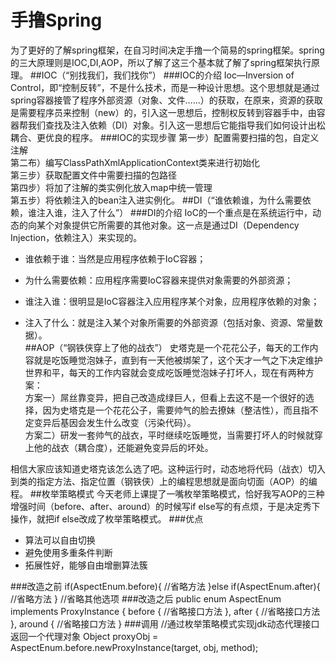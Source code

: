 # 手撸Spring
为了更好的了解spring框架，在自习时间决定手撸一个简易的spring框架。spring的三大原理则是IOC,DI,AOP，所以了解了这三个基本就了解了spring框架执行原理。
##IOC（“别找我们，我们找你”）
###IOC的介绍
Ioc—Inversion of Control，即“控制反转”，不是什么技术，而是一种设计思想。这个思想就是通过spring容器接管了程序外部资源（对象、文件……）的获取，在原来，资源的获取是需要程序员来控制（new）的，引入这一思想后，控制权反转到容器手中，由容器帮我们查找及注入依赖（DI）对象。引入这一思想后它能指导我们如何设计出松耦合、更优良的程序。
###IOC的实现步骤
第一步）配置需要扫描的包，自定义注解  
第二布）编写ClassPathXmlApplicationContext类来进行初始化  
第三步）获取配置文件中需要扫描的包路径  
第四步）将加了注解的类实例化放入map中统一管理  
第五步）将依赖注入的bean注入进实例化。
##DI（“谁依赖谁，为什么需要依赖，谁注入谁，注入了什么”）
###DI的介绍
IoC的一个重点是在系统运行中，动态的向某个对象提供它所需要的其他对象。这一点是通过DI（Dependency Injection，依赖注入）来实现的。
* 谁依赖于谁：当然是应用程序依赖于IoC容器； 
 
* 为什么需要依赖：应用程序需要IoC容器来提供对象需要的外部资源；  

* 谁注入谁：很明显是IoC容器注入应用程序某个对象，应用程序依赖的对象；  

* 注入了什么：就是注入某个对象所需要的外部资源（包括对象、资源、常量数据）。  
##AOP（“钢铁侠穿上了他的战衣”）
  史塔克是一个花花公子，每天的工作内容就是吃饭睡觉泡妹子，直到有一天他被绑架了，这个天才一气之下决定维护世界和平，每天的工作内容就会变成吃饭睡觉泡妹子打坏人，现在有两种方案：  
方案一）屌丝靠变异，把自己改造成绿巨人，但看上去这不是一个很好的选择，因为史塔克是一个花花公子，需要帅气的脸去撩妹（整洁性），而且指不定变异后基因会发生什么改变（污染代码）。  
方案二）研发一套帅气的战衣，平时继续吃饭睡觉，当需要打坏人的时候就穿上他的战衣（耦合度），还能避免变异后的坏处。  

相信大家应该知道史塔克该怎么选了吧。这种运行时，动态地将代码（战衣）切入到类的指定方法、指定位置（钢铁侠）上的编程思想就是面向切面（AOP）的编程。
##枚举策略模式
今天老师上课提了一嘴枚举策略模式，恰好我写AOP的三种增强时间（before、after、around）的时候写if else写的有点烦，于是决定秀下操作，就把if else改成了枚举策略模式。
###优点
* 算法可以自由切换  
* 避免使用多重条件判断  
* 拓展性好，能够自由增删算法簇

###改造之前
    if(AspectEnum.before){
           //省略方法
    }else if(AspectEnum.after){
           //省略方法
    } //省略其他选项
###改造之后
    public enum AspectEnum implements ProxyInstance {
        before {
            //省略接口方法
        }, after {
            //省略接口方法
        }, around {
           //省略接口方法
        }
###调用
      //通过枚举策略模式实现jdk动态代理接口返回一个代理对象
      Object proxyObj = AspectEnum.before.newProxyInstance(target, obj, method);

